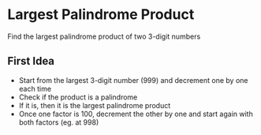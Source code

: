 # Largest Palindrome Product

Find the largest palindrome product of two 3-digit numbers

## First Idea

* Start from the largest 3-digit number (999) and decrement one by one each time
* Check if the product is a palindrome
* If it is, then it is the largest palindrome product
* Once one factor is 100, decrement the other by one and start again with both factors (eg. at 998)
